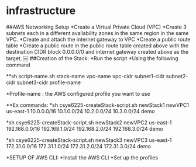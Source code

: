 # infrastructure
##AWS Networking Setup
*Create a Virtual Private Cloud (VPC)
*Create 3 subnets each in a different availability zones in the same region in the same VPC.
*Create and attach the internet gateway to VPC
*Create a public route table
*Create a public route in the public route table created above with the destination CIDR block 0.0.0.0/0 and internet gateway created above as the target.
￼
##Creation of the Stack:
*Run the script 
*Using the following command

**sh script-name.sh stack-name vpc-name vpc-cidr subnet1-cidr  subnet2-cidr  subnet3-cidr profile-name

*Profile-name : the AWS configured profile you want to use 

**Ex commands:
*sh csye6225-createStack-script.sh newStack1 newVPC1 us-east-1 10.0.0.0/16 10.1.0.0/24 10.2.0.0/24 10.3.0.0/24 demo

*sh csye6225-createStack-script.sh newStack2 newVPC2 us-east-1 192.168.0.0/16 192.168.1.0/24 192.168.2.0/24 192.168.3.0/24 demo

*sh csye6225-createStack-script.sh newStack3 newVPC3 us-east-1 172.31.0.0/16 172.31.1.0/24 172.31.2.0/24 172.31.3.0/24 demo

*SETUP OF AWS CLI:
*Install the AWS CLI
*Set up the profiles 